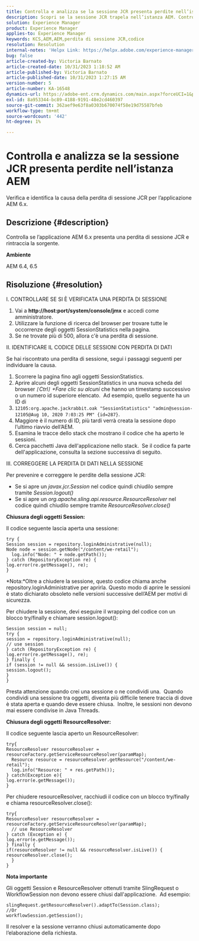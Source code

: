 ```yaml
---
title: Controlla e analizza se la sessione JCR presenta perdite nell’istanza AEM
description: Scopri se la sessione JCR trapela nell’istanza AEM. Controlla se il codice lascia aperta la sessione.
solution: Experience Manager
product: Experience Manager
applies-to: Experience Manager
keywords: KCS,AEM,AEM,perdita di sessione JCR,codice
resolution: Resolution
internal-notes: 'Helpx Link: https://helpx.adobe.com/experience-manager/kb/check-and-analyze-if-JCR-session-leaks-in-your-AEM-instance.html'
bug: false
article-created-by: Victoria Barnato
article-created-date: 10/31/2023 1:18:52 AM
article-published-by: Victoria Barnato
article-published-date: 10/31/2023 1:27:15 AM
version-number: 5
article-number: KA-16548
dynamics-url: https://adobe-ent.crm.dynamics.com/main.aspx?forceUCI=1&pagetype=entityrecord&etn=knowledgearticle&id=dff8226d-8b77-ee11-8179-6045bd006ce9
exl-id: 8a953344-bc89-4188-9191-48e2cd460397
source-git-commit: 362aef9e63f8a0303b670074f58e19d75587bfeb
workflow-type: tm+mt
source-wordcount: '442'
ht-degree: 1%

---
```


# Controlla e analizza se la sessione JCR presenta perdite nell’istanza AEM


Verifica e identifica la causa della perdita di sessione JCR per l’applicazione AEM 6.x.

## Descrizione {#description}


Controlla se l’applicazione AEM 6.x presenta una perdita di sessione JCR e rintraccia la sorgente.



<b>Ambiente</b>

AEM 6.4, 6.5


## Risoluzione {#resolution}


I. CONTROLLARE SE SI È VERIFICATA UNA PERDITA DI SESSIONE

1. Vai a <b>http://host:port/system/console/jmx</b> e accedi come amministratore.
2. Utilizzare la funzione di ricerca del browser per trovare tutte le occorrenze degli oggetti SessionStatistics nella pagina.
3. Se ne trovate più di 500, allora c&#39;è una perdita di sessione.




II. IDENTIFICARE IL CODICE DELLE SESSIONI CON PERDITA DI DATI

Se hai riscontrato una perdita di sessione, segui i passaggi seguenti per individuare la causa.

1. Scorrere la pagina fino agli oggetti SessionStatistics.
2. Aprire alcuni degli oggetti SessionStatistics in una nuova scheda del browser *`[`Ctrl`]` +Fare clic su alcuni* che hanno un timestamp successivo o un numero id superiore elencato.  Ad esempio, quello seguente ha un ID di
3. `12105:org.apache.jackrabbit.oak "SessionStatistics" "admin@session-12105@Aug 10, 2020 7:03:25 PM" {id=287}`.
4. Maggiore è il numero di ID, più tardi verrà creata la sessione dopo l’ultimo riavvio dell’AEM.
5. Esamina le tracce dello stack che mostrano il codice che ha aperto le sessioni.
6. Cerca pacchetti Java dell&#39;applicazione nello stack.  Se il codice fa parte dell&#39;applicazione, consulta la sezione successiva di seguito.


III. CORREGGERE LA PERDITA DI DATI NELLA SESSIONE

Per prevenire e correggere le perdite della sessione JCR:

- Se si apre un *javax.jcr.Session* nel codice quindi chiudilo sempre tramite *Session.logout()*
- Se si apre un *org.apache.sling.api.resource.ResourceResolver* nel codice quindi chiudilo sempre tramite *ResourceResolver.close()*


<b>Chiusura degli oggetti Session:</b>

Il codice seguente lascia aperta una sessione:




```
try {
Session session = repository.loginAdministrative(null);
Node node = session.getNode("/content/we-retail");
  log.info("Node: " + node.getPath());
} catch (RepositoryException re) {
log.error(re.getMessage(), re);
}
```




*Nota:*Oltre a chiudere la sessione, questo codice chiama anche repository.loginAdministrative per aprirla. Questo modo di aprire le sessioni è stato dichiarato obsoleto nelle versioni successive dell’AEM per motivi di sicurezza.



Per chiudere la sessione, devi eseguire il wrapping del codice con un blocco try/finally e chiamare session.logout():




```
Session session = null;
try {
session = repository.loginAdministrative(null);
// use session
} catch (RepositoryException re) {
log.error(re.getMessage(), re);
} finally {
if (session != null && session.isLive()) {
session.logout();
}
}
```


Presta attenzione quando crei una sessione o ne condividi una.  Quando condividi una sessione tra oggetti, diventa più difficile tenere traccia di dove è stata aperta e quando deve essere chiusa.  Inoltre, le sessioni non devono mai essere condivise in Java Threads.

<b>Chiusura degli oggetti ResourceResolver:</b>

Il codice seguente lascia aperto un ResourceResolver:




```
try{
ResourceResolver resourceResolver = resourceFactory.getServiceResourceResolver(paramMap);
  Resource resource = resourceResolver.getResource("/content/we-retail");
  log.info("Resource: " + res.getPath());
} catch(Exception e){
log.error(e.getMessage());
}
```




Per chiudere resourceResolver, racchiudi il codice con un blocco try/finally e chiama resourceResolver.close():




```
try{
ResourceResolver resourceResolver = resourceFactory.getServiceResourceResolver(paramMap);
  // use ResourceResolver
} catch (Exception e) {
log.error(e.getMessage());
} finally {
if(resourceResolver != null && resourceResolver.isLive()) {
resourceResolver.close();
  }
}
```


<b>Nota importante</b>

Gli oggetti Session e ResourceResolver ottenuti tramite SlingRequest o WorkflowSession non devono essere chiusi dall&#39;applicazione.  Ad esempio:




```
slingRequest.getResourceResolver().adaptTo(Session.class);
//Or
workflowSession.getSession();
```


Il resolver e la sessione verranno chiusi automaticamente dopo l’elaborazione della richiesta.

